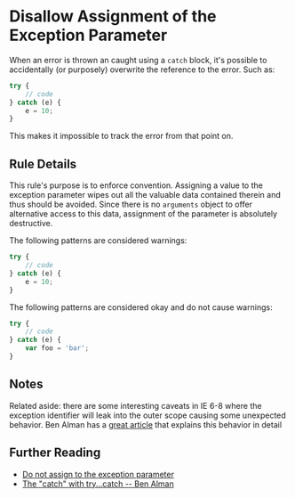 # Disallow Assignment of the Exception Parameter

When an error is thrown an caught using a `catch` block, it's possible to accidentally (or purposely) overwrite the reference to the error. Such as:

```js
try {
    // code
} catch (e) { 
    e = 10;
}
```

This makes it impossible to track the error from that point on.


## Rule Details

This rule's purpose is to enforce convention. Assigning a value to the exception parameter wipes out all the valuable data contained therein and thus should be avoided. Since there is no `arguments` object to offer alternative access to this data, assignment of the parameter is absolutely destructive.

The following patterns are considered warnings:

```js
try {
    // code
} catch (e) { 
    e = 10;
}
```

The following patterns are considered okay and do not cause warnings:

```js
try {
    // code
} catch (e) { 
    var foo = 'bar';
}
```

## Notes

Related aside: there are some interesting caveats in IE 6-8 where the exception identifier will leak into the outer scope causing some unexpected behavior. Ben Alman has a [great article](http://weblog.bocoup.com/the-catch-with-try-catch/) that explains this behavior in detail

## Further Reading

* [Do not assign to the exception parameter](http://jslinterrors.com/do-not-assign-to-the-exception-parameter/)
* [The "catch" with try...catch -- Ben Alman](http://weblog.bocoup.com/the-catch-with-try-catch/)